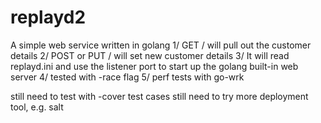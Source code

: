# replayd2

A simple web service written in golang
1/ GET / will pull out the customer details
2/ POST or PUT / will set new customer details
3/ It will read replayd.ini and use the listener port to start up the golang built-in web server
4/ tested with -race flag
5/ perf tests with go-wrk

still need to test with -cover test cases
still need to try more deployment tool, e.g. salt
